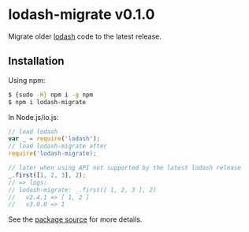 # lodash-migrate v0.1.0

Migrate older [lodash](https://lodash.com/) code to the latest release.

## Installation

Using npm:

```bash
$ {sudo -H} npm i -g npm
$ npm i lodash-migrate
```

In Node.js/io.js:

```js
// load lodash
var _ = require('lodash');
// load lodash-migrate after
require('lodash-migrate);

// later when using API not supported by the latest lodash release
_.first([1, 2, 3], 2);
// => logs:
// lodash-migrate: _.first([ 1, 2, 3 ], 2)
//   v2.4.1 => [ 1, 2 ]
//   v3.0.0 => 1
```

See the [package source](https://github.com/lodash/lodash-migrate/tree/0.1.0) for more details.

